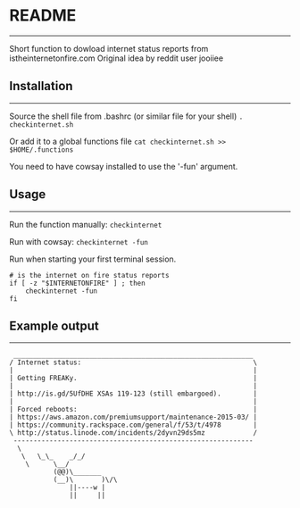 # README
---------
Short function to dowload internet status reports from istheinternetonfire.com
Original idea by reddit user jooiiee

## Installation
-----------
Source the shell file from .bashrc (or similar file for your shell)
`. checkinternet.sh`

Or add it to a global functions file
`cat checkinternet.sh >> $HOME/.functions`

You need to have cowsay installed to use the '-fun' argument.

## Usage
----------
Run the function manually:
`checkinternet`

Run with cowsay:
`checkinternet -fun`

Run when starting your first terminal session.
```
# is the internet on fire status reports
if [ -z "$INTERNETONFIRE" ] ; then
    checkinternet -fun
fi
```

## Example output
----------
```
 ____________________________________________________________ 
/ Internet status:                                           \
|                                                            |
| Getting FREAKy.                                            |
|                                                            |
| http://is.gd/5UfDHE XSAs 119-123 (still embargoed).        |
|                                                            |
| Forced reboots:                                            |
| https://aws.amazon.com/premiumsupport/maintenance-2015-03/ |
| https://community.rackspace.com/general/f/53/t/4978        |
\ http://status.linode.com/incidents/2dyvn29ds5mz            /
 ------------------------------------------------------------ 
  \
   \   \_\_    _/_/
    \      \__/
           (@@)\_______
           (__)\       )\/\
               ||----w |
               ||     ||
```

